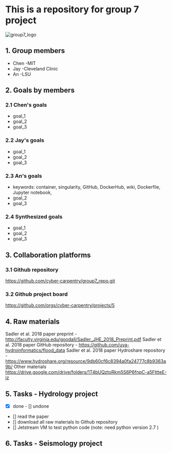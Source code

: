 # This is a repository for group 7 project

![group7_logo](https://cdn.archonia.us/images/1-63650-1-1-original1/naruto-shippuden-fabric-poster-team-7.jpg)


## 1. Group members
- Chen -MIT
- Jay -Cleveland Clinic
- An -LSU

## 2. Goals by members
### 2.1 Chen's goals
- goal_1
- goal_2
- goal_3

### 2.2 Jay's goals
- goal_1
- goal_2
- goal_3

### 2.3 An's goals
- keywords: container, singularity, GitHub, DockerHub, wiki, Dockerfile, Jupyter notebook, 
- goal_2
- goal_3

### 2.4 Synthesized goals 
- goal_1
- goal_2
- goal_3

## 3. Collaboration platforms

### 3.1 Github repository
https://github.com/cyber-carpentry/group7_repo.git

### 3.2 Github project board
https://github.com/orgs/cyber-carpentry/projects/5


## 4. Raw materials
Sadler et al. 2018 paper preprint - http://faculty.virginia.edu/goodall/Sadler_JHE_2018_Preprint.pdf
Sadler et al. 2018 paper GitHub repository - https://github.com/uva-hydroinformatics/flood_data
Sadler et al. 2018 paper Hydroshare repository - https://www.hydroshare.org/resource/9db60cf6c8394a0fa24777c8b9363a9b/
Other materials https://drive.google.com/drive/folders/1T4bUQztoRkm5S6P6fnpC-a5FttteE-jz

## 5. Tasks - Hydrology project
- [x] done - [] undone
- [] read the paper
- [] download all raw materials to Github repository
- [] Jetstream VM to test python code (note: need python version 2.7 )

## 6. Tasks - Seismology project



